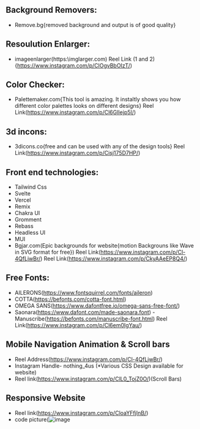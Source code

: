 ## Background Removers:
 - Remove.bg{removed background and output is of good quality}
## Resoulution Enlarger:
 - imageenlarger(https:\\imglarger.com)
Reel Link (1 and 2){https://www.instagram.com/p/ClOgvBbOIzT/)
 
## Color Checker:
 - Palettemaker.com{This tool is amazing. It instaltly shows you how different color palettes looks on different designs}
Reel Link(https://www.instagram.com/p/Cl6GlIejp5I/)
## 3d incons:
  - 3dicons.co{free and can be used with any of the design tools}
 Reel Link(https://www.instagram.com/p/Cisj175D7HP/)
## Front end technologies:
  - Tailwind Css
  - Svelte
  - Vercel
  - Remix
  - Chakra UI
  - Gromment
  - Rebass
  - Headless UI
  - MUI
  - Bgjar.com(Epic backgrounds for website{motion Backgrouns like Wave in SVG format for free})
  Reel Link(https://www.instagram.com/p/Cl-4QfLjwBr/)
  Reel Link(https://www.instagram.com/p/CkyAAeEP8Q4/)
  
 ## Free Fonts:
  - AILERONS(https://www.fontsquirrel.com/fonts/aileron)
  - COTTA(https://befonts.com/cotta-font.html)
  - OMEGA SANS(https://www.dafontfree.io/omega-sans-free-font/)
  - Saonara(https://www.dafont.com/made-saonara.font)
  -Manuscribe(https://befonts.com/manuscribe-font.html) 
  Reel Link(https://www.instagram.com/p/Cl6em0IgYau/)
## Mobile Navigation Animation & Scroll bars
  - Reel Address(https://www.instagram.com/p/Cl-4QfLjwBr/)
  - Instagram Handle- nothing_4us (*Various CSS Design available for website)
  - Reel link(https://www.instagram.com/p/ClL0_TojZ0O/)(Scroll Bars)
## Responsive Website
  - Reel link(https://www.instagram.com/p/CloaYFfjInB/)
  - code picture(![image](https://user-images.githubusercontent.com/116877859/206906180-f1868996-1930-47e2-8729-a448bee54f18.png)


